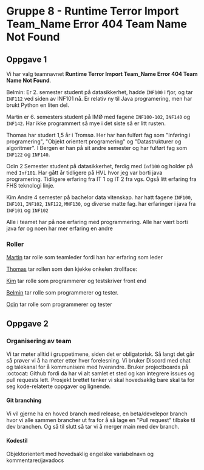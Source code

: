 # Gruppe 8 - Runtime Terror Import Team_Name Error 404 Team Name Not Found 

## Oppgave 1

Vi har valg teamnavnet **Runtime Terror Import Team_Name Error 404 Team Name Not Found**.

Belmin:
Er 2. semester student på datasikkerhet, hadde `INF100` i fjor, og tar `INF112` ved siden av INF101 nå. Er relativ ny til Java programering, men har brukt Python en liten del. 

Martin er 6. semesters student på IMØ med fagene `INF100-102`, `INF140` og `INF142`. Har ikke programmert så mye i det siste så er litt rusten. 


Thomas har studert 1,5 år i Tromsø. Her har han fulført fag som "Inføring i programering", "Objekt orientert programering" og "Datastrukturer og algoritmer". I Bergen er han på sit andre semester og har fulført fag som `INF122` og `INF140`.

Odin
2 Semester student på datasikkerhet, ferdig med `Inf100` og holder på med `Inf101`. Har gått år tidligere på HVL hvor jeg var borti java programering. Tidligere erfaring fra IT 1 og IT 2 fra vgs. Også litt erfaring fra FHS teknologi linje. 



Kim Andre
4 semester på bachelor data vitenskap. har hatt fagene `INF100`, `INF101`, `INF102`, `INF122`, `MNF130`, og diverse matte fag. har erfaringer i java fra `INF101` og `INF102`


Alle i teamet har på noe erfaring med programmering. Alle har vært borti java før og noen har mer erfaring en andre

### Roller
[Martin](https://github.com/mrtineide) tar rolle som teamleder fordi han har erfaring som leder

[Thomas](https://github.com/TheLimeFreak) tar rollen som den kjekke onkelen :trollface:

[Kim](https://github.com/KimAndreG) tar rolle som programmerer og testskriver front end

[Belmin](https://github.com/BelminH) tar rolle som programmerer og tester.

[Odin](https://github.com/OdinBjerga) tar rolle som programmerer og tester

## Oppgave 2
### Organisering av team 
Vi tar møter alltid i gruppetimene, siden det er obligatorisk.
Så langt det går så prøver vi å ha møter etter hver forelesning.
Vi bruker Discord med chat og talekanal for å kommunisere med hverandre. 
Bruker projectboards på :octocat: Github fordi da har vi alt samlet et sted og kan integrere issues og pull requests lett. Prosjekt brettet tenker vi skal hovedsaklig bare skal ta for seg kode-relaterte oppgaver og lignende.


#### Git branching
Vi vil gjerne ha en hoved branch med release, en beta/develepor branch hvor vi alle sammen brancher ut fra for å så lage en "Pull request" tilbake til dev branchen. Og så til slutt så tar vi å merger main med dev branch. 

#### Kodestil 
Objektorientert med hovedsaklig engelske variabelnavn og kommentarer/javadocs


